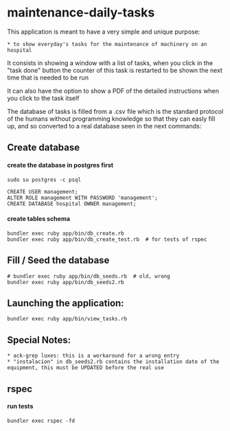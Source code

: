 maintenance-daily-tasks
=======================

This application is meant to have a very simple and unique purpose:

    * to show everyday's tasks for the maintenance of machinery on an hospital

It consists in showing a window with a list of tasks, when you click in the "task done" button the counter of this task is restarted to be shown the next time that is needed to be run

It can also have the option to show a PDF of the detailed instructions when you click to the task itself

The database of tasks is filled from a .csv file which is the standard protocol of the humans without programming knowledge so that they can easly fill up, and so converted to a real database seen in the next commands:


## Create database

#### create the database in postgres first

    sudo su postgres -c psql

    CREATE USER management;
    ALTER ROLE management WITH PASSWORD 'management';
    CREATE DATABASE hospital OWNER management;

#### create tables schema

    bundler exec ruby app/bin/db_create.rb
    bundler exec ruby app/bin/db_create_test.rb  # for tests of rspec


## Fill / Seed the database

    # bundler exec ruby app/bin/db_seeds.rb  # old, wrong
    bundler exec ruby app/bin/db_seeds2.rb

## Launching the application:

    bundler exec ruby app/bin/view_tasks.rb

## Special Notes:
    * ack-grep luxes: this is a workaround for a wrong entry
    * "instalacion" in db_seeds2.rb contains the installation date of the equipment, this must be UPDATED before the real use

## rspec

#### run tests

    bundler exec rspec -fd
